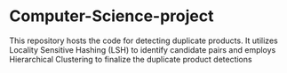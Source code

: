 # Computer-Science-project
This repository hosts the code for detecting duplicate products. It utilizes Locality Sensitive Hashing (LSH) to identify candidate pairs and employs Hierarchical Clustering to finalize the duplicate product detections
